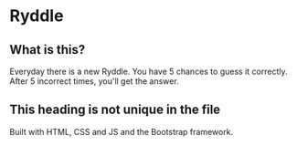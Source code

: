 # Ryddle

## What is this?


Everyday there is a new Ryddle. You have 5 chances to guess it correctly. After 5 incorrect times, you'll get the answer. 
## This heading is not unique in the file

Built with HTML, CSS and JS and the Bootstrap framework.  